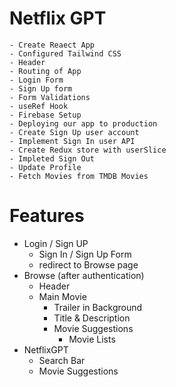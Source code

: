 # Netflix GPT
    - Create Reaect App
    - Configured Tailwind CSS
    - Header
    - Routing of App
    - Login Form
    - Sign Up form
    - Form Validations
    - useRef Hook
    - Firebase Setup
    - Deploying our app to production
    - Create Sign Up user account
    - Implement Sign In user API
    - Create Redux store with userSlice
    - Impleted Sign Out
    - Update Profile
    - Fetch Movies from TMDB Movies

# Features
- Login / Sign UP
    - Sign In / Sign Up Form
    - redirect to Browse page
- Browse (after authentication)
    - Header
    - Main Movie
        - Trailer in Background
        - Title & Description
        - Movie Suggestions
            - Movie Lists
- NetflixGPT
    - Search Bar
    - Movie Suggestions